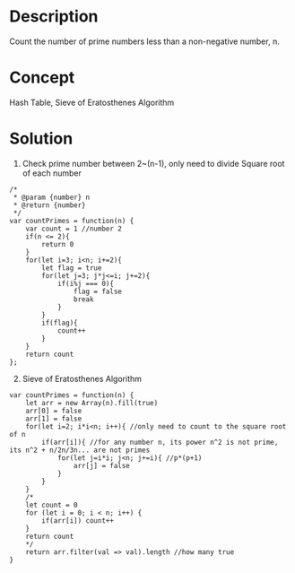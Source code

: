 # Description
Count the number of prime numbers less than a non-negative number, n.
# Concept
Hash Table, Sieve of Eratosthenes Algorithm
# Solution
1. Check prime number between 2~(n-1), only need to divide Square root of each number
```
/*
 * @param {number} n
 * @return {number}
 */
var countPrimes = function(n) {
    var count = 1 //number 2
    if(n <= 2){
        return 0
    }
    for(let i=3; i<n; i+=2){
        let flag = true
        for(let j=3; j*j<=i; j+=2){
            if(i%j === 0){
                flag = false 
                break
            }
        }
        if(flag){
            count++
        }
    }
    return count
};
```
2. Sieve of Eratosthenes Algorithm
```
var countPrimes = function(n) {
    let arr = new Array(n).fill(true)
    arr[0] = false
    arr[1] = false
    for(let i=2; i*i<n; i++){ //only need to count to the square root of n
        if(arr[i]){ //for any number n, its power n^2 is not prime, its n^2 + n/2n/3n... are not primes
            for(let j=i*i; j<n; j+=i){ //p*(p+1)
                arr[j] = false
            }
        }
    }
    /*
    let count = 0
    for (let i = 0; i < n; i++) {
        if(arr[i]) count++
    }
    return count
    */
    return arr.filter(val => val).length //how many true
}
```
